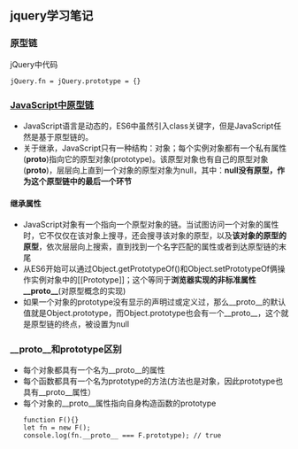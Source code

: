 ## jquery学习笔记

### 原型链

jQuery中代码

```
jQuery.fn = jQuery.prototype = {}
```

### [JavaScript中原型链](https://developer.mozilla.org/zh-CN/docs/Web/JavaScript/Inheritance_and_the_prototype_chain)

* JavaScript语言是动态的，ES6中虽然引入class关键字，但是JavaScript任然是基于原型链的。
* 关于继承，JavaScript只有一种结构：对象；每个实例对象都有一个私有属性(__proto__)指向它的原型对象(prototype)。该原型对象也有自己的原型对象(__proto__)，层层向上直到一个对象的原型对象为null，其中：**null没有原型，作为这个原型链中的最后一个环节**

#### 继承属性

* JavaScript对象有一个指向一个原型对象的链。当试图访问一个对象的属性时，它不仅仅在该对象上搜寻，还会搜寻该对象的原型，以及**该对象的原型的原型**，依次层层向上搜索，直到找到一个名字匹配的属性或者到达原型链的末尾
* 从ES6开始可以通过Object.getPrototypeOf()和Object.setPrototypeOf俩操作实例对象中的[[Prototype]]；这个等同于**浏览器实现的非标准属性__proto__**(对原型概念的实现)
* 如果一个对象的prototype没有显示的声明过或定义过，那么__proto__的默认值就是Object.prototype，而Object.prototype也会有一个__proto__，这个就是原型链的终点，被设置为null

### __proto__和prototype区别

* 每个对象都具有一个名为__proto__的属性
* 每个函数都具有一个名为prototype的方法(方法也是对象，因此prototype也具有__proto__属性）
* 每个对象的__proto__属性指向自身构造函数的prototype
	```
	function F(){}
	let fn = new F();
	console.log(fn.__proto__ === F.prototype); // true
	```
